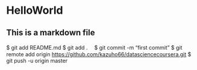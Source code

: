# HelloWorld
## This is a markdown file
$ git add README.md
$ git add .　
$ git commit -m “first commit”
$ git remote add origin https://github.com/kazuho66/datasciencecoursera.git
$ git push -u origin master
